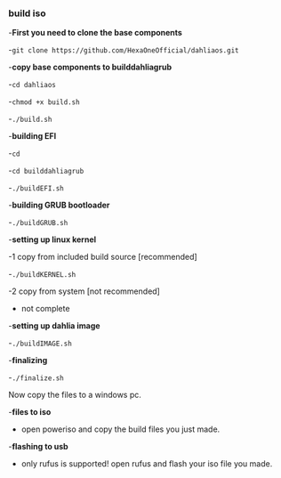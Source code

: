 ### build iso

-**First you need to clone the base components**
 
 -`git clone https://github.com/HexaOneOfficial/dahliaos.git` 

-**copy base components to builddahliagrub**

-`cd dahliaos` 

-`chmod +x build.sh` 

-`./build.sh`

-**building EFI**  

-`cd`

-`cd builddahliagrub` 

-`./buildEFI.sh`

-**building GRUB bootloader** 

-`./buildGRUB.sh`

-**setting up linux kernel** 
 
 -1 copy from included build source [recommended]     
 
 -`./buildKERNEL.sh`
 
 -2 copy from system [not recommended]    
   - not complete  

-**setting up dahlia image** 
 
 -`./buildIMAGE.sh`

-**finalizing** 
 
 -`./finalize.sh`

Now copy the files to a windows pc.

-**files to iso** 

- open poweriso and copy the build files you just made. 

-**flashing to usb** 

- only rufus is supported! open rufus and flash your iso file you made. 
